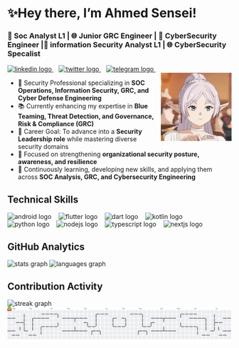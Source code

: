 <h1 align="left">✨Hey there, I’m Ahmed Sensei!</h1>

<h3 align="left">📱 Soc Analyst L1 | 🌐 Junior GRC Engineer  | 🎨 CyberSecurity Engineer |📱 information Security Analyst L1 | 🌐 CyberSecurity Specalist </h3>
<div align="left">
  <a href="www.linkedin.com/in/0x3omda" target="_blank">
    <img src="https://img.shields.io/static/v1?message=LinkedIn&logo=linkedin&label=&color=0077B5&logoColor=white&labelColor=&style=for-the-badge" height="35" alt="linkedin logo"  />
  </a>
    <img width="8" />
  <a href="https://github.com/Eng-Ahmed-Emad" target="_blank">
    <img src="https://img.shields.io/static/v1?message=Portfolio&logo=twitter&label=&color=4382C8&logoColor=white&labelColor=&style=for-the-badge" height="35" alt="twitter logo"  />
  </a>
    <img width="8" />
  <a href="https://x.com/Ahmed3Emad77?t=XxokO68ZbNGpLJSmhQ4b3g&s=09" target="_blank">
    <img src="https://img.shields.io/static/v1?message=Telegram&logo=telegram&label=&color=2CA5E0&logoColor=white&labelColor=&style=for-the-badge" height="35" alt="telegram logo"  />
  </a>
    <img width="8" />
</div>

<img align="right" height="153" width="159" src="gif/anime-frieren.gif" z-index="11" />

- 🔭 Security Professional specializing in **SOC Operations, Information Security, GRC, and Cyber Defense Engineering**  
- 📚 Currently enhancing my expertise in **Blue Teaming, Threat Detection, and Governance, Risk & Compliance (GRC)**  
- 🎯 Career Goal: To advance into a **Security Leadership role** while mastering diverse security domains  
- 🚀 Focused on strengthening **organizational security posture, awareness, and resilience**  
- 🌱 Continuously learning, developing new skills, and applying them across **SOC Analysis, GRC, and Cybersecurity Engineering**


## Technical Skills
<div align="left">
  <img src="https://img.shields.io/badge/Android-3DDC84?logo=android&logoColor=black&style=for-the-badge" height="40" alt="android logo" />
  <img width="8" />
  <img src="https://img.shields.io/badge/Flutter-02569B?logo=flutter&logoColor=white&style=for-the-badge" height="40" alt="flutter logo" />
  <img width="8" />
  <img src="https://img.shields.io/badge/Dart-0175C2?logo=dart&logoColor=white&style=for-the-badge" height="40" alt="dart logo" />
  <img width="8" />
  <img src="https://img.shields.io/badge/Kotlin-7F52FF?logo=kotlin&logoColor=white&style=for-the-badge" height="40" alt="kotlin logo" />
  <img width="8" />
  <img src="https://img.shields.io/badge/Python-3776AB?logo=python&logoColor=white&style=for-the-badge" height="40" alt="python logo" />
  <img width="8" />
  <img src="https://img.shields.io/badge/Node.js-339933?logo=nodedotjs&logoColor=white&style=for-the-badge" height="40" alt="nodejs logo" />
  <img width="8" />
  <img src="https://img.shields.io/badge/TypeScript-3178C6?logo=typescript&logoColor=white&style=for-the-badge" height="40" alt="typescript logo" />
  <img width="8" />
  <img src="https://img.shields.io/badge/Next.js-000000?logo=nextdotjs&logoColor=white&style=for-the-badge" height="40" alt="nextjs logo" />
</div>

## GitHub Analytics
<div align="left">
  <img src="https://github-readme-stats.vercel.app/api?username=MostafaSensei106&hide_title=true&hide_rank=false&show_icons=true&include_all_commits=true&count_private=true&card_width=325&disable_animations=false&theme=catppuccin_latte&locale=en&hide_border=true&order=1" height="145" alt="stats graph"/>
  <img src="https://github-readme-stats.vercel.app/api/top-langs?username=MostafaSensei106&locale=en&hide_title=true&layout=compact&card_width=325&langs_count=6&theme=catppuccin_latte&hide_border=true&order=2" height="145" alt="languages graph"/>
</div>

## Contribution Activity
<div align="left">
  <img src="https://streak-stats.demolab.com?user=MostafaSensei106&locale=en&mode=weekly&theme=catppuccin_latte&hide_border=true&border_radius=5&order=3" height="150" alt="streak graph"  />
</div>

<picture>
  <source media="(prefers-color-scheme: dark)" srcset="https://raw.githubusercontent.com/MostafaSensei106/MostafaSensei106/output/pacman-contribution-graph-dark.svg">
  <source media="(prefers-color-scheme: light)" srcset="https://raw.githubusercontent.com/MostafaSensei106/MostafaSensei106/output/pacman-contribution-graph.svg">
  <img alt="pacman contribution graph" src="https://raw.githubusercontent.com/MostafaSensei106/MostafaSensei106/output/pacman-contribution-graph.svg">
</picture>

